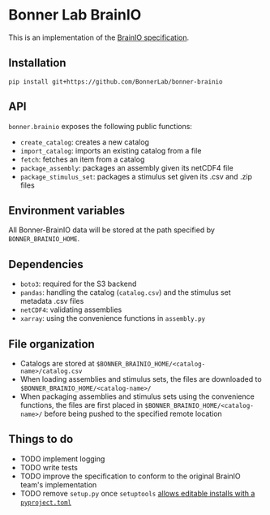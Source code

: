 # Bonner Lab BrainIO

This is an implementation of the [BrainIO specification](https://github.com/brain-score/brainio/blob/main/docs/SPECIFICATION.md).

## Installation

`pip install git+https://github.com/BonnerLab/bonner-brainio`

## API

`bonner.brainio` exposes the following public functions:

- `create_catalog`: creates a new catalog
- `import_catalog`: imports an existing catalog from a file
- `fetch`: fetches an item from a catalog
- `package_assembly`: packages an assembly given its netCDF4 file
- `package_stimulus_set`: packages a stimulus set given its .csv and .zip files

## Environment variables

All Bonner-BrainIO data will be stored at the path specified by `BONNER_BRAINIO_HOME`.

## Dependencies

- `boto3`: required for the S3 backend
- `pandas`: handling the catalog (`catalog.csv`) and the stimulus set metadata .csv files
- `netCDF4`: validating assemblies
- `xarray`: using the convenience functions in `assembly.py`

## File organization

- Catalogs are stored at `$BONNER_BRAINIO_HOME/<catalog-name>/catalog.csv`
- When loading assemblies and stimulus sets, the files are downloaded to `$BONNER_BRAINIO_HOME/<catalog-name>/`
- When packaging assemblies and stimulus sets using the convenience functions, the files are first placed in `$BONNER_BRAINIO_HOME/<catalog-name>/` before being pushed to the specified remote location

## Things to do

- TODO implement logging
- TODO write tests
- TODO improve the specification to conform to the original BrainIO team's implementation
- TODO remove `setup.py` once `setuptools` [allows editable installs with a `pyproject.toml`](https://github.com/pypa/setuptools/issues/2816)
